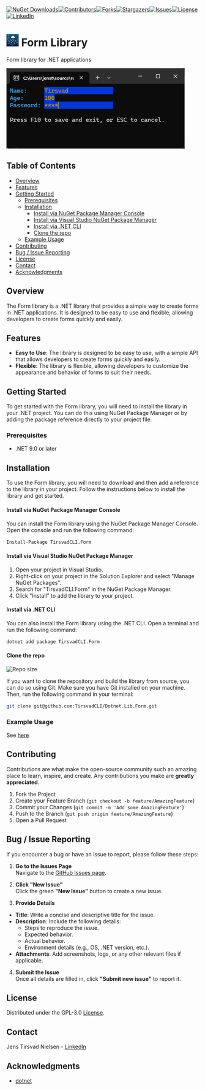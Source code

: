 [![NuGet Downloads][nuget-shield]][nuget-url][![Contributors][contributors-shield]][contributors-url][![Forks][forks-shield]][forks-url][![Stargazers][stars-shield]][stars-url][![Issues][issues-shield]][issues-url][![License][license-shield]][license-url][![LinkedIn][linkedin-shield]][linkedin-url]

# ![logo][logo] Form Library
Form library for .NET applications

[![screenshot 1][screenshot1]][screenshot1-url]

## Table of Contents 
- [Overview](#overview)
- [Features](#features)
- [Getting Started](#getting-started)
  - [Prerequisites](#prerequisites)
  - [Installation](#installation)
    - [Install via NuGet Package Manager Console](#install-via-nuget-package-manager-console)
    - [Install via Visual Studio NuGet Package Manager](#install-via-visual-studio-nuget-package-manager)
    - [Install via .NET CLI](#install-via-dotnet-cli)
    - [Clone the repo](#clone-the-repo)
  - [Example Usage](#example-usage)
- [Contributing](#contributing)
- [Bug / Issue Reporting](#bug--issue-reporting)
- [License](#license)
- [Contact](#contact)
- [Acknowledgments](#acknowledgments)

## Overview
The Form library is a .NET library that provides a simple way to create forms in .NET applications. It is designed to be easy to use and flexible, allowing developers to create forms quickly and easily.

## Features
- **Easy to Use**: The library is designed to be easy to use, with a simple API that allows developers to create forms quickly and easily.
- **Flexible**: The library is flexible, allowing developers to customize the appearance and behavior of forms to suit their needs.

## Getting Started
To get started with the Form library, you will need to install the library in your .NET project. You can do this using NuGet Package Manager or by adding the package reference directly to your project file.

### Prerequisites
- .NET 9.0 or later

## Installation
To use the Form library, you will need to download and then add a reference to the library in your project. Follow the instructions below to install the library and get started.

#### Install via NuGet Package Manager Console
You can install the Form library using the NuGet Package Manager Console. Open the console and run the following command:
```bash
Install-Package TirsvadCLI.Form
```

#### Install via Visual Studio NuGet Package Manager
1. Open your project in Visual Studio.
2. Right-click on your project in the Solution Explorer and select "Manage NuGet Packages".
3. Search for "TirsvadCLI.Form" in the NuGet Package Manager.
4. Click "Install" to add the library to your project. 

#### Install via .NET CLI
You can also install the Form library using the .NET CLI. Open a terminal and run the following command:
```bash
dotnet add package TirsvadCLI.Form
```

#### Clone the repo
![Repo size][repos-size-shield]

If you want to clone the repository and build the library from source, you can do so using Git. Make sure you have Git installed on your machine. Then, run the following command in your terminal:

```bash
git clone git@github.com:TirsvadCLI/Dotnet.Lib.Form.git
```

### Example Usage
See [here](https://raw.githubusercontent.com/TirsvadCLI/Dotnet.Lib.Form/master/src/Example/Example.cs)


## Contributing
Contributions are what make the open-source community such an amazing place to learn, inspire, and create. Any contributions you make are **greatly appreciated**.

1. Fork the Project
2. Create your Feature Branch (`git checkout -b feature/AmazingFeature`)
3. Commit your Changes (`git commit -m 'Add some AmazingFeature'`)
4. Push to the Branch (`git push origin feature/AmazingFeature`)
5. Open a Pull Request

## Bug / Issue Reporting  
If you encounter a bug or have an issue to report, please follow these steps:  

1. **Go to the Issues Page**  
  Navigate to the [GitHub Issues page](https://github.com/TirsvadCLI/Dotnet.Lib.Form/issues).  

2. **Click "New Issue"**  
  Click the green **"New Issue"** button to create a new issue.  

3. **Provide Details**  
  - **Title**: Write a concise and descriptive title for the issue.  
  - **Description**: Include the following details:  
    - Steps to reproduce the issue.  
    - Expected behavior.  
    - Actual behavior.  
    - Environment details (e.g., OS, .NET version, etc.).  
  - **Attachments**: Add screenshots, logs, or any other relevant files if applicable.  

4. **Submit the Issue**  
  Once all details are filled in, click **"Submit new issue"** to report it.  

## License
Distributed under the GPL-3.0 [License][license-url].

## Contact
Jens Tirsvad Nielsen - [LinkedIn][linkedin-url]

## Acknowledgments
- [dotnet](https://dotnet.microsoft.com/)

<!-- MARKDOWN LINKS & IMAGES -->
[contributors-shield]: https://img.shields.io/github/contributors/TirsvadCLI/Dotnet.Lib.Form?style=for-the-badge
[contributors-url]: https://github.com/TirsvadCLI/Dotnet.Lib.Form/graphs/contributors
[forks-shield]: https://img.shields.io/github/forks/TirsvadCLI/Dotnet.Lib.Form?style=for-the-badge
[forks-url]: https://github.com/TirsvadCLI/Dotnet.Lib.Form/network/members
[stars-shield]: https://img.shields.io/github/stars/TirsvadCLI/Dotnet.Lib.Form?style=for-the-badge
[stars-url]: https://github.com/TirsvadCLI/Dotnet.Lib.Form/stargazers
[issues-shield]: https://img.shields.io/github/issues/TirsvadCLI/Dotnet.Lib.Form?style=for-the-badge
[issues-url]: https://github.com/TirsvadCLI/Dotnet.Lib.Form/issues
[license-shield]: https://img.shields.io/github/license/TirsvadCLI/Dotnet.Lib.Form?style=for-the-badge
[license-url]: https://github.com/TirsvadCLI/Dotnet.Lib.Form/blob/master/LICENSE
[linkedin-shield]: https://img.shields.io/badge/-LinkedIn-black.svg?style=for-the-badge&logo=linkedin&colorB=555
[linkedin-url]: https://www.linkedin.com/in/jens-tirsvad-nielsen-13b795b9/
[repos-size-shield]: https://img.shields.io/github/repo-size/TirsvadCLI/Dotnet.Lib.Form?style=for-the-badg

[nuget-shield]: https://img.shields.io/nuget/dt/TirsvadCLI.Form?style=for-the-badge
[nuget-url]: https://www.nuget.org/packages/TirsvadCLI.Form/

[logo]: https://raw.githubusercontent.com/TirsvadCLI/Dotnet.Lib.Form/main/image/logo/32x32/logo.png

[screenshot1]: https://raw.githubusercontent.com/TirsvadCLI/Dotnet.Lib.Form/main/image/small/Screenshot1.png
[screenshot1-url]: https://raw.githubusercontent.com/TirsvadCLI/Dotnet.Lib.Form/main/image/Screenshot1.png

[example-url]: https://raw.githubusercontent.com/TirsvadCLI/Dotnet.Lib.Form/master/src/Example/Examples.cs
